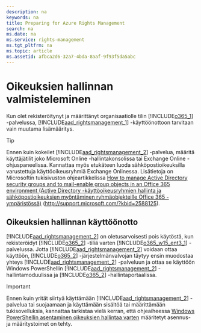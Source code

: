 ```yaml
---
description: na
keywords: na
title: Preparing for Azure Rights Management
search: na
ms.date: na
ms.service: rights-management
ms.tgt_pltfrm: na
ms.topic: article
ms.assetid: afbca2d6-32a7-4bda-8aaf-9f93f5da5abc
---
```

# Oikeuksien hallinnan valmisteleminen
Kun olet rekisteröitynyt ja määrittänyt organisaatiolle tilin [!INCLUDE[o365_1](../Token/o365_1_md.md)] -palvelussa, [!INCLUDE[aad_rightsmanagement_1](../Token/aad_rightsmanagement_1_md.md)] -käyttöönottoon tarvitaan vain muutama lisämääritys.

> [!TIP]
> Ennen kuin kokeilet [!INCLUDE[aad_rightsmanagement_2](../Token/aad_rightsmanagement_2_md.md)] -palvelua, määritä käyttäjätilit joko Microsoft Online -hallintakonsolissa tai Exchange Online -ohjuspaneelissa. Kannattaa myös etukäteen luoda sähköpostioikeuksilla varustettuja käyttöoikeusryhmiä Exchange Onlinessa. Lisätietoja on Microsoftin tukisivuston ohjeartikkelissa [How to manage Active Directory security groups and to mail-enable group objects in an Office 365 environment (Active Directory -käyttöoikeusryhmien hallinta ja sähköpostioikeuksien myöntäminen ryhmäobjekteille Office 365 -ympäristössä)](http://support.microsoft.com/?kbid=2588125) (http://support.microsoft.com/?kbid=2588125).

## Oikeuksien hallinnan käyttöönotto
[!INCLUDE[aad_rightsmanagement_2](../Token/aad_rightsmanagement_2_md.md)] on oletusarvoisesti pois käytöstä, kun rekisteröidyt [!INCLUDE[o365_2](../Token/o365_2_md.md)] -tiliä varten [!INCLUDE[o365_w15_ent3_1](../Token/o365_w15_ent3_1_md.md)] -palvelussa. Jotta [!INCLUDE[aad_rightsmanagement_2](../Token/aad_rightsmanagement_2_md.md)] voidaan ottaa käyttöön, [!INCLUDE[o365_2](../Token/o365_2_md.md)] -järjestelmänvalvojan täytyy ensin muodostaa yhteys [!INCLUDE[aad_rightsmanagement_2](../Token/aad_rightsmanagement_2_md.md)] -palveluun ja ottaa se käyttöön Windows PowerShellin [!INCLUDE[aad_rightsmanagement_2](../Token/aad_rightsmanagement_2_md.md)] -hallintamoduulissa ja [!INCLUDE[o365_2](../Token/o365_2_md.md)] -hallintaportaalissa.

> [!IMPORTANT]
> Ennen kuin yrität siirtyä käyttämään [!INCLUDE[aad_rightsmanagement_2](../Token/aad_rightsmanagement_2_md.md)] -palvelua tai suojaamaan ja käyttämään sisältöä tai määrittämään tukisovelluksia, kannattaa tarkistaa vielä kerran, että ohjeaiheessa [Windows PowerShellin asentaminen oikeuksien hallintaa varten](../Topic/Installing_Windows_PowerShell_for_Azure_Rights_Management.md) määritetyt asennus- ja määritystoimet on tehty.


